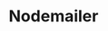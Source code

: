 ---
codehost: https://github.com/nodemailer/nodemailer
logohandle: nodemailer
sort: nodemailer
title: Nodemailer
website: https://nodemailer.com/
---